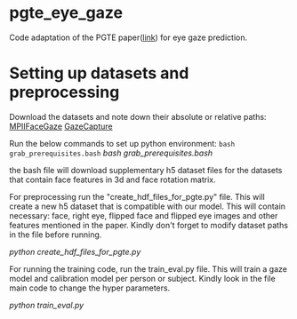 # pgte_eye_gaze
Code adaptation of the PGTE paper([link](http://jcse.kiise.org/files/V17N2-01.pdf)) for eye gaze prediction.

# Setting up datasets and preprocessing
Download the datasets and note down their absolute or relative paths: [MPIIFaceGaze](https://www.mpi-inf.mpg.de/departments/computer-vision-and-machine-learning/research/gaze-based-human-computer-interaction/its-written-all-over-your-face-full-face-appearance-based-gaze-estimation/) [GazeCapture](https://gazecapture.csail.mit.edu/download.php)

Run the below commands to set up python environment:
`bash grab_prerequisites.bash`
*bash grab_prerequisites.bash*

the bash file will download supplementary h5 dataset files for the datasets that contain face features in 3d and face rotation matrix.

For preprocessing run the "create_hdf_files_for_pgte.py" file. This will create a new h5 dataset that is compatible with our model. This will contain necessary: face, right eye, flipped face and flipped eye images and other features mentioned in the paper. Kindly don't forget to modify dataset paths in the file before running.

*python create_hdf_files_for_pgte.py*


For running the training code, run the train_eval.py file. This will train a gaze model and calibration model per person or subject. Kindly look in the file main code to change the hyper parameters.

*python train_eval.py*
